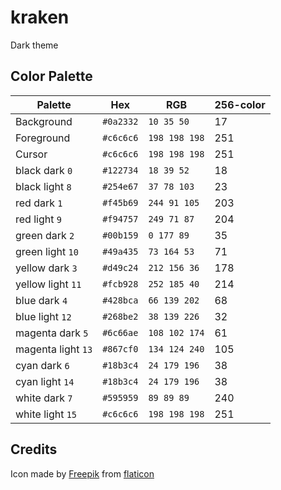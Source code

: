 # kraken
Dark theme



## Color Palette

Palette            | Hex       | RGB           | 256-color
---                | ---       | ---           | ---
Background         | `#0a2332` | `10 35 50`    | 17
Foreground         | `#c6c6c6` | `198 198 198` | 251
Cursor             | `#c6c6c6` | `198 198 198` | 251
black dark `0`     | `#122734` | `18 39 52`    | 18
black light `8`    | `#254e67` | `37 78 103`   | 23
red dark `1`       | `#f45b69` | `244 91 105`  | 203
red light `9`      | `#f94757` | `249 71 87`   | 204
green dark `2`     | `#00b159` | `0 177 89`    | 35
green light `10`   | `#49a435` | `73 164 53`   | 71
yellow dark `3`    | `#d49c24` | `212 156 36`  | 178
yellow light `11`  | `#fcb928` | `252 185 40`  | 214
blue dark `4`      | `#428bca` | `66 139 202`  | 68
blue light `12`    | `#268be2` | `38 139 226`  | 32
magenta dark `5`   | `#6c66ae` | `108 102 174` | 61
magenta light `13` | `#867cf0` | `134 124 240` | 105
cyan dark `6`      | `#18b3c4` | `24 179 196`  | 38
cyan light `14`    | `#18b3c4` | `24 179 196`  | 38
white dark `7`     | `#595959` | `89 89 89`    | 240
white light `15`   | `#c6c6c6` | `198 198 198` | 251








## Credits
Icon made by [Freepik](https://www.flaticon.com/authors/freepik) from [flaticon](www.flaticon.com) 
